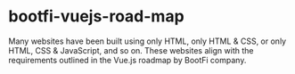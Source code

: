 # bootfi-vuejs-road-map
Many websites have been built using only HTML, only HTML &amp; CSS, or only HTML, CSS &amp; JavaScript, and so on. These websites align with the requirements outlined in the Vue.js roadmap by BootFi company.
